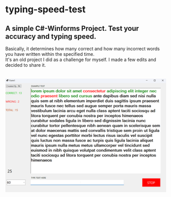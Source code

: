 # typing-speed-test
## A simple C#-Winforms Project. Test your accuracy and typing speed. 
Basically, it determines how many correct and how many incorrect words you have written within the specified time. <br />
It's an old project I did as a challenge for myself. I made a few edits and decided to share it. <br /> <br /> <br />
![alt text](https://github.com/ResulKartal/typing-speed-test/blob/master/TypingSpeedTest.png?raw=true)
